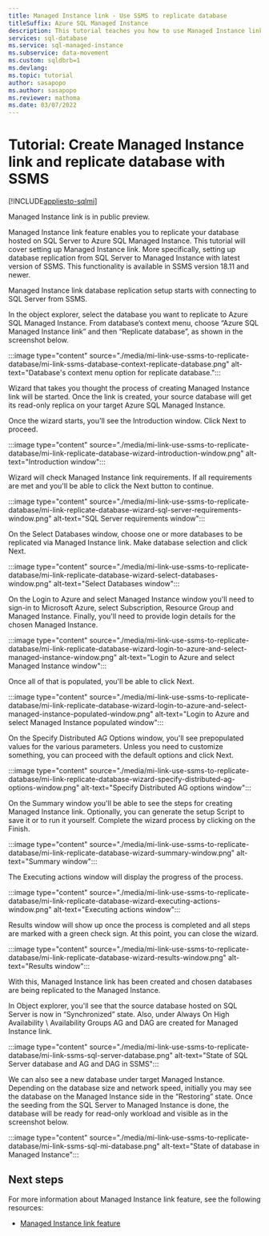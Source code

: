 ```yaml
---
title: Managed Instance link - Use SSMS to replicate database 
titleSuffix: Azure SQL Managed Instance
description: This tutorial teaches you how to use Managed Instance link and SSMS to replicate database from SQL Server to Azure SQL Managed Instance.
services: sql-database
ms.service: sql-managed-instance
ms.subservice: data-movement
ms.custom: sqldbrb=1
ms.devlang: 
ms.topic: tutorial
author: sasapopo
ms.author: sasapopo
ms.reviewer: mathoma
ms.date: 03/07/2022
---
```

# Tutorial: Create Managed Instance link and replicate database with SSMS

[!INCLUDE[appliesto-sqlmi](../includes/appliesto-sqlmi.md)]

Managed Instance link is in public preview.

Managed Instance link feature enables you to replicate your database hosted on SQL Server to Azure SQL Managed Instance. This tutorial will cover setting up Managed Instance link. More specifically, setting up database replication from SQL Server to Managed Instance with latest version of SSMS. This functionality is available in SSMS version 18.11 and newer.

Managed Instance link database replication setup starts with connecting to SQL Server from SSMS.

In the object explorer, select the database you want to replicate to Azure SQL Managed Instance. From database’s context menu, choose “Azure SQL Managed Instance link” and then “Replicate database”, as shown in the screenshot below.

:::image type="content" source="./media/mi-link-use-ssms-to-replicate-database/mi-link-ssms-database-context-replicate-database.png" alt-text="Database's context menu option for replicate database.":::

Wizard that takes you thought the process of creating Managed Instance link will be started. Once the link is created, your source database will get its read-only replica on your target Azure SQL Managed Instance.

Once the wizard starts, you'll see the Introduction window. Click Next to proceed.

:::image type="content" source="./media/mi-link-use-ssms-to-replicate-database/mi-link-replicate-database-wizard-introduction-window.png" alt-text="Introduction window":::

Wizard will check Managed Instance link requirements. If all requirements are met and you'll be able to click the Next button to continue.

:::image type="content" source="./media/mi-link-use-ssms-to-replicate-database/mi-link-replicate-database-wizard-sql-server-requirements-window.png" alt-text="SQL Server requirements window":::

On the Select Databases window, choose one or more databases to be replicated via Managed Instance link. Make database selection and click Next.

:::image type="content" source="./media/mi-link-use-ssms-to-replicate-database/mi-link-replicate-database-wizard-select-databases-window.png" alt-text="Select Databases window":::

On the Login to Azure and select Managed Instance window you'll need to sign-in to Microsoft Azure, select Subscription, Resource Group and Managed Instance. Finally, you'll need to provide login details for the chosen Managed Instance.

:::image type="content" source="./media/mi-link-use-ssms-to-replicate-database/mi-link-replicate-database-wizard-login-to-azure-and-select-managed-instance-window.png" alt-text="Login to Azure and select Managed Instance window":::

Once all of that is populated, you'll be able to click Next.

:::image type="content" source="./media/mi-link-use-ssms-to-replicate-database/mi-link-replicate-database-wizard-login-to-azure-and-select-managed-instance-populated-window.png" alt-text="Login to Azure and select Managed Instance populated window":::

On the Specify Distributed AG Options window, you'll see prepopulated values for the various parameters. Unless you need to customize something, you can proceed with the default options and click Next.

:::image type="content" source="./media/mi-link-use-ssms-to-replicate-database/mi-link-replicate-database-wizard-specify-distributed-ag-options-window.png" alt-text="Specify Distributed AG options window":::

On the Summary window you'll be able to see the steps for creating Managed Instance link. Optionally, you can generate the setup Script to save it or to run it yourself.
Complete the wizard process by clicking on the Finish.

:::image type="content" source="./media/mi-link-use-ssms-to-replicate-database/mi-link-replicate-database-wizard-summary-window.png" alt-text="Summary window":::

The Executing actions window will display the progress of the process.

:::image type="content" source="./media/mi-link-use-ssms-to-replicate-database/mi-link-replicate-database-wizard-executing-actions-window.png" alt-text="Executing actions window":::

Results window will show up once the process is completed and all steps are marked with a green check sign. At this point, you can close the wizard.

:::image type="content" source="./media/mi-link-use-ssms-to-replicate-database/mi-link-replicate-database-wizard-results-window.png" alt-text="Results window":::

With this, Managed Instance link has been created and chosen databases are being replicated to the Managed Instance.

In Object explorer, you'll see that the source database hosted on SQL Server is now in “Synchronized” state. Also, under Always On High Availability \ Availability Groups AG and DAG are created for Managed Instance link.

:::image type="content" source="./media/mi-link-use-ssms-to-replicate-database/mi-link-ssms-sql-server-database.png" alt-text="State of SQL Server database and AG and DAG in SSMS":::

We can also see a new database under target Managed Instance. Depending on the database size and network speed, initially you may see the database on the Managed Instance side in the “Restoring” state. Once the seeding from the SQL Server to Managed Instance is done, the database will be ready for read-only workload and visible as in the screenshot below.

:::image type="content" source="./media/mi-link-use-ssms-to-replicate-database/mi-link-ssms-sql-mi-database.png" alt-text="State of database in Managed Instance":::

## Next steps

For more information about Managed Instance link feature, see the following resources:

- [Managed Instance link feature](./link-feature.md)